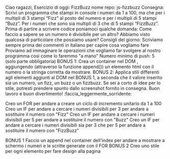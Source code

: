 Ciao ragazzi, Esercizio di oggi: FizzBuzz
nome repo: js-fizzbuzz
Consegna:
Scrivi un programma che stampi in console i numeri da 1 a 100, ma che per i multipli di 3 stampi “Fizz” al posto del numero e per i multipli di 5 stampi “Buzz”. Per i numeri che sono sia multipli di 3 che di 5 stampi “FizzBuzz”.
Prima di partire a scrivere codice poniamoci qualche domanda:
Come faccio a sapere se un numero è divisibile per un altro? Abbiamo visto qualcosa di particolare che possiamo usare?
Consigli del giorno:
Scriviamo sempre prima dei commenti in italiano per capire cosa vogliamo fare
Proviamo ad immaginare le operazioni che vogliamo far svolgere al nostro programma così come lo faremmo "a mano"
Numero minimo di push: 5 (solo parte obbligatoria)
BONUS 1: Crea un container nel DOM , aggiungendo (attraverso la funzione append()) un elemento html con il numero o la stringa corretta da mostrare.
BONUS 2: Applica stili differenti agli elementi aggiunti al DOM nel BONUS 1, a seconda che il valore inserito sia un numero, un fizz, un buzz o un fizzbuzz. Se sei a corto di idee per lo stile, potresti prendere spunto dallo screenshot fornito in consegna.
Buon lavoro e buon divertimento! :faccia_leggermente_sorridente:

Creo un FOR per andare a creare un ciclo di incremento unitario da 1 a 100
Creo un IF per andare a cercare i numeri divisibili per 3 per andare a sostituire il numero con "Fizz"
Creo un IF per andare a cercare i numeri divisibili per 5 per andare a sostituire il numero con "Buzz"
Creo un IF per andare a cercare i numeri divisibili sia per 3 che per 5 per andare a sostituire il numero con "FizzBuzz"

BONUS 1 Faccio un append nel container dell'index per andare a mostrare a schermo i numeri e le scritte generate con il FOR
BONUS 2 Creo uno stile per ogni elemento per fare design alla pagina
